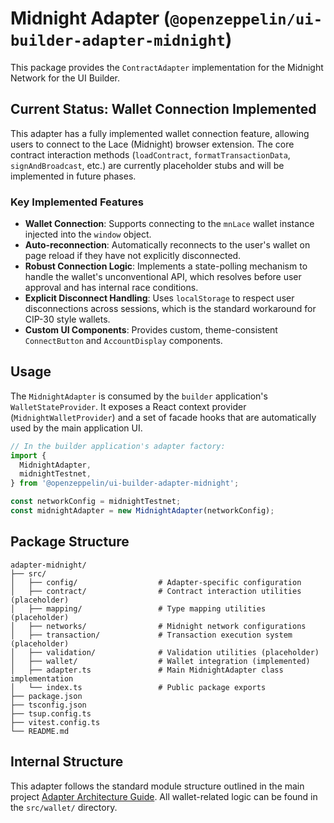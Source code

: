 # Midnight Adapter (`@openzeppelin/ui-builder-adapter-midnight`)

This package provides the `ContractAdapter` implementation for the Midnight Network for the UI Builder.

## Current Status: Wallet Connection Implemented

This adapter has a fully implemented wallet connection feature, allowing users to connect to the Lace (Midnight) browser extension. The core contract interaction methods (`loadContract`, `formatTransactionData`, `signAndBroadcast`, etc.) are currently placeholder stubs and will be implemented in future phases.

### Key Implemented Features

- **Wallet Connection**: Supports connecting to the `mnLace` wallet instance injected into the `window` object.
- **Auto-reconnection**: Automatically reconnects to the user's wallet on page reload if they have not explicitly disconnected.
- **Robust Connection Logic**: Implements a state-polling mechanism to handle the wallet's unconventional API, which resolves before user approval and has internal race conditions.
- **Explicit Disconnect Handling**: Uses `localStorage` to respect user disconnections across sessions, which is the standard workaround for CIP-30 style wallets.
- **Custom UI Components**: Provides custom, theme-consistent `ConnectButton` and `AccountDisplay` components.

## Usage

The `MidnightAdapter` is consumed by the `builder` application's `WalletStateProvider`. It exposes a React context provider (`MidnightWalletProvider`) and a set of facade hooks that are automatically used by the main application UI.

```typescript
// In the builder application's adapter factory:
import {
  MidnightAdapter,
  midnightTestnet,
} from '@openzeppelin/ui-builder-adapter-midnight';

const networkConfig = midnightTestnet;
const midnightAdapter = new MidnightAdapter(networkConfig);
```

## Package Structure

```text
adapter-midnight/
├── src/
│   ├── config/                  # Adapter-specific configuration
│   ├── contract/                # Contract interaction utilities (placeholder)
│   ├── mapping/                 # Type mapping utilities (placeholder)
│   ├── networks/                # Midnight network configurations
│   ├── transaction/             # Transaction execution system (placeholder)
│   ├── validation/              # Validation utilities (placeholder)
│   ├── wallet/                  # Wallet integration (implemented)
│   ├── adapter.ts               # Main MidnightAdapter class implementation
│   └── index.ts                 # Public package exports
├── package.json
├── tsconfig.json
├── tsup.config.ts
├── vitest.config.ts
└── README.md
```

## Internal Structure

This adapter follows the standard module structure outlined in the main project [Adapter Architecture Guide](../../docs/ADAPTER_ARCHITECTURE.md). All wallet-related logic can be found in the `src/wallet/` directory.
